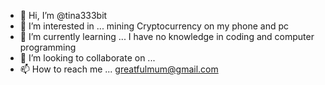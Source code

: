- 👋 Hi, I’m @tina333bit
- 👀 I’m interested in ... mining Cryptocurrency on my phone and pc
- 🌱 I’m currently learning ... I have no knowledge in coding and computer programming
- 💞️ I’m looking to collaborate on ...
- 📫 How to reach me ...  greatfulmum@gmail.com

<!---
tina333bit/tina333bit is a ✨ special ✨ repository because its `README.md` (this file) appears on your GitHub profile.
You can click the Preview link to take a look at your changes.
--->
